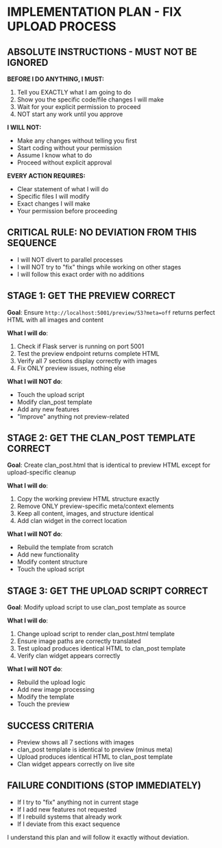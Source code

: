# IMPLEMENTATION PLAN - FIX UPLOAD PROCESS

## ABSOLUTE INSTRUCTIONS - MUST NOT BE IGNORED
**BEFORE I DO ANYTHING, I MUST:**
1. Tell you EXACTLY what I am going to do
2. Show you the specific code/file changes I will make
3. Wait for your explicit permission to proceed
4. NOT start any work until you approve

**I WILL NOT:**
- Make any changes without telling you first
- Start coding without your permission
- Assume I know what to do
- Proceed without explicit approval

**EVERY ACTION REQUIRES:**
- Clear statement of what I will do
- Specific files I will modify
- Exact changes I will make
- Your permission before proceeding

## CRITICAL RULE: NO DEVIATION FROM THIS SEQUENCE
- I will NOT divert to parallel processes
- I will NOT try to "fix" things while working on other stages
- I will follow this exact order with no additions

## STAGE 1: GET THE PREVIEW CORRECT
**Goal**: Ensure `http://localhost:5001/preview/53?meta=off` returns perfect HTML with all images and content

**What I will do**:
1. Check if Flask server is running on port 5001
2. Test the preview endpoint returns complete HTML
3. Verify all 7 sections display correctly with images
4. Fix ONLY preview issues, nothing else

**What I will NOT do**:
- Touch the upload script
- Modify clan_post template
- Add any new features
- "Improve" anything not preview-related

## STAGE 2: GET THE CLAN_POST TEMPLATE CORRECT  
**Goal**: Create clan_post.html that is identical to preview HTML except for upload-specific cleanup

**What I will do**:
1. Copy the working preview HTML structure exactly
2. Remove ONLY preview-specific meta/context elements
3. Keep all content, images, and structure identical
4. Add clan widget in the correct location

**What I will NOT do**:
- Rebuild the template from scratch
- Add new functionality
- Modify content structure
- Touch the upload script

## STAGE 3: GET THE UPLOAD SCRIPT CORRECT
**Goal**: Modify upload script to use clan_post template as source

**What I will do**:
1. Change upload script to render clan_post.html template
2. Ensure image paths are correctly translated
3. Test upload produces identical HTML to clan_post template
4. Verify clan widget appears correctly

**What I will NOT do**:
- Rebuild the upload logic
- Add new image processing
- Modify the template
- Touch the preview

## SUCCESS CRITERIA
- Preview shows all 7 sections with images
- clan_post template is identical to preview (minus meta)
- Upload produces identical HTML to clan_post template
- Clan widget appears correctly on live site

## FAILURE CONDITIONS (STOP IMMEDIATELY)
- If I try to "fix" anything not in current stage
- If I add new features not requested
- If I rebuild systems that already work
- If I deviate from this exact sequence

I understand this plan and will follow it exactly without deviation.
